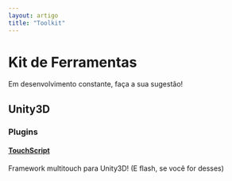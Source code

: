 ```yaml
---
layout: artigo
title: "Toolkit"
---
```


# Kit de Ferramentas
<span class="text-muted">Em desenvolvimento constante, faça a sua sugestão!</span>

<!-- ## Arte
## Som
## Programação em Geral -->

## Unity3D

### Plugins

#### [TouchScript](http://touchscript.github.io)

Framework multitouch para Unity3D! (E flash, se você for desses)
